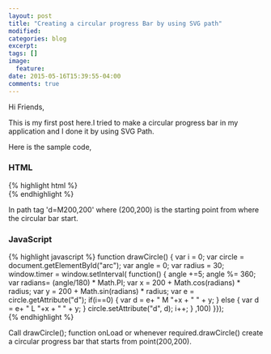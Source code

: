 ```yaml
---
layout: post
title: "Creating a circular progress Bar by using SVG path"
modified:
categories: blog
excerpt:
tags: []
image:
  feature:
date: 2015-05-16T15:39:55-04:00
comments: true
---
```


Hi Friends,
 
This is my first post here.I tried to make a circular progress bar in my application and I done it by using SVG Path.

Here is the sample code,

### HTML
{% highlight html %}
<svg style="width:100%; height:100%; position:absolute; top:0; left:0;">  
    <path d="M200,200 " id="arc" fill="none" stroke="green" stroke-width="20"/>
</svg>
{% endhighlight %}

In path tag 'd=M200,200'  where (200,200) is the starting point from where the circular bar start.

### JavaScript

{% highlight javascript %}
function drawCircle() {
        var i = 0;
        var circle = document.getElementById("arc");
        var angle = 0;
        var radius = 30;    
        window.timer = window.setInterval(
        function() {
            angle +=5; 
            angle %= 360;
            var radians= (angle/180) * Math.PI;
            var x = 200 + Math.cos(radians) * radius;
            var y = 200 + Math.sin(radians) * radius;
            var e = circle.getAttribute("d");
            if(i==0) {
                var d = e+ " M "+x + " " + y;
            }
            else {
                var d = e+ " L "+x + " " + y;
            } 
            circle.setAttribute("d", d);
            i++;
        }
      ,100)
    }});  
{% endhighlight %}

Call drawCircle(); function onLoad or whenever required.drawCircle() create a circular progress bar that starts from point(200,200).
